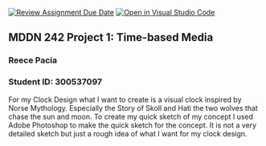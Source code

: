 [![Review Assignment Due Date](https://classroom.github.com/assets/deadline-readme-button-22041afd0340ce965d47ae6ef1cefeee28c7c493a6346c4f15d667ab976d596c.svg)](https://classroom.github.com/a/M3ipj5sV)
[![Open in Visual Studio Code](https://classroom.github.com/assets/open-in-vscode-2e0aaae1b6195c2367325f4f02e2d04e9abb55f0b24a779b69b11b9e10269abc.svg)](https://classroom.github.com/online_ide?assignment_repo_id=18378444&assignment_repo_type=AssignmentRepo)
## MDDN 242 Project 1: Time-based Media  

### Reece Pacia
### Student ID: 300537097

For my Clock Design what I want to create is a visual clock inspired by Norse Mythology. Especially the Story of Skoll and Hati the two wolves that chase the sun and moon.
To create my quick sketch of my concept I used Adobe Photoshop to make the quick sketch for the concept. It is not a very detailed sketch but just a rough idea of what I want for
my clock design.
